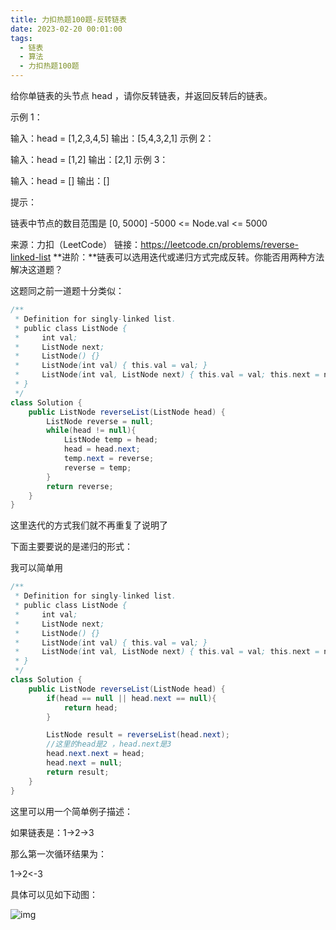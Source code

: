 ```yaml
---
title: 力扣热题100题-反转链表
date: 2023-02-20 00:01:00
tags:
  - 链表
  - 算法
  - 力扣热题100题
---
```


给你单链表的头节点 head ，请你反转链表，并返回反转后的链表。


示例 1：

输入：head = [1,2,3,4,5]
输出：[5,4,3,2,1]
示例 2：

输入：head = [1,2]
输出：[2,1]
示例 3：

输入：head = []
输出：[]


提示：

链表中节点的数目范围是 [0, 5000]
-5000 <= Node.val <= 5000

来源：力扣（LeetCode）
链接：https://leetcode.cn/problems/reverse-linked-list
**进阶：**链表可以选用迭代或递归方式完成反转。你能否用两种方法解决这道题？



这题同之前一道题十分类似：

```java
/**
 * Definition for singly-linked list.
 * public class ListNode {
 *     int val;
 *     ListNode next;
 *     ListNode() {}
 *     ListNode(int val) { this.val = val; }
 *     ListNode(int val, ListNode next) { this.val = val; this.next = next; }
 * }
 */
class Solution {
    public ListNode reverseList(ListNode head) {
        ListNode reverse = null;
        while(head != null){
            ListNode temp = head;
            head = head.next;
            temp.next = reverse;
            reverse = temp;
        }
        return reverse;
    }
}
```

这里迭代的方式我们就不再重复了说明了

下面主要要说的是递归的形式：

我可以简单用

```java
/**
 * Definition for singly-linked list.
 * public class ListNode {
 *     int val;
 *     ListNode next;
 *     ListNode() {}
 *     ListNode(int val) { this.val = val; }
 *     ListNode(int val, ListNode next) { this.val = val; this.next = next; }
 * }
 */
class Solution {
    public ListNode reverseList(ListNode head) {
        if(head == null || head.next == null){
            return head;
        }

        ListNode result = reverseList(head.next);
        //这里的head是2 ，head.next是3
        head.next.next = head;
        head.next = null;
        return result;
    }
}
```

这里可以用一个简单例子描述：

如果链表是：1->2->3

那么第一次循环结果为：

1->2<-3

具体可以见如下动图：

![img](https://pic.leetcode-cn.com/9ce26a709147ad9ce6152d604efc1cc19a33dc5d467ed2aae5bc68463fdd2888.gif)
